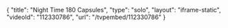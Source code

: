 {
    "title": "Night Time  180 Capsules",
    "type": "solo",
    "layout": "iframe-static",
    "videoId": "112330786",
    "url": "\/tvpembed\/112330786"
}